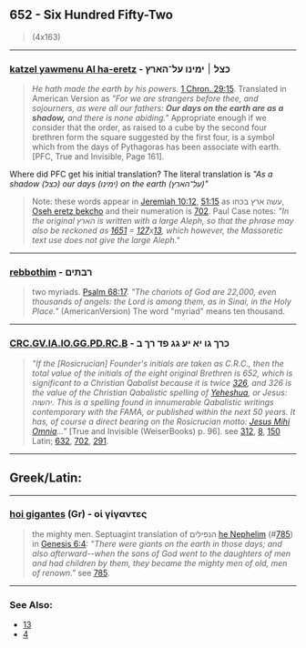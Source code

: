 ## 652 - Six Hundred Fifty-Two
> (4x163)

---

### [katzel yawmenu Al ha-eretz](/keys/KTzL.|.IMINV.OL-HARTz) - כצל ׀ ימינו על־הארץ
> *He hath made the earth by his powers.* [1 Chron. 29:15](http://biblehub.com/1_chronicles/29-15.htm). Translated in American Version as *"For we are strangers before thee, and sojourners, as were all our fathers: **Our days on the earth are as a shadow,** and there is none abiding."* Appropriate enough if we consider that the order, as raised to a cube by the second four brethren form the square suggested by the first four, is a symbol which from the days of Pythagoras has been associate with earth. [PFC, True and Invisible, Page 161].

Where did PFC get his initial translation? The literal translation is *"As a shadow (כצל) our days (ימינו) on the earth (על־הארץ)"*

> Note: these words appear in [Jeremiah 10:12](http://biblehub.com/jeremiah/10-12.htm), [51:15](http://biblehub.com/jeremiah/51-15.htm) as עשה ארץ בכחו, [Oseh eretz bekcho](/keys/OShH.ARTz.BKChV) and their numeration is [702](702). Paul Case notes: *"In the original הארץ is written with a large Aleph, so that the phrase may also be reckoned as [1651](1651) = [127](127)x[13](13), which however, the Massoretic text use does not give the large Aleph."*

---

### [rebbothim](/keys/RBThIM) - רבתים
> two myriads. [Psalm 68:17](http://biblehub.com/psalms/68-17.htm). *"The chariots of God are 22,000, even thousands of angels: the Lord is among them, as in Sinai, in the Holy Place."* (AmericanVersion) The word "myriad" means ten thousand.

---

### [CRC.GV.IA.IO.GG.PD.RC.B](/keys/KRK.GV.IA.IO.GG.PD.RK.B) - כרך גו יא יע גג פד רך ב
> *"If the [Rosicrucian] Founder's initials are taken as C.R.C., then the total value of the initials of the eight original Brethren is 652, which is significant to a Christian Qabalist because it is twice [326](326), and 326 is the value of the Christian Qabalistic spelling of [Yeheshua](/keys/IHShVH), or Jesus: יהשוה. This is a spelling found in innumerable Qabalistic writings contemporary with the FAMA, or published within the next 50 years. It has, of course a direct bearing on the Rosicrucian motto: [Jesus Mihi Omnia](/latin?word=jesus+mihi+omnia)..."* [True and Invisible (WeiserBooks) p. 96]. see [312](312), [8](8), [150](150) Latin; [632](632), [702](702), [291](291).

---

## Greek/Latin:

---

### [hoi gigantes](/greek?word=oi+gigantes) (Gr) - οἱ γίγαντες
> the mighty men. Septuagint translation of הנפילים [he Nephelim](/keys/HNPILIM) (#[785](785)) in [Genesis 6:4](https://www.blueletterbible.org/lxx/gen/6/1/t_conc_6004): *"There were giants on the earth in those days; and also afterward--when the sons of God went to the daughters of men and had children by them, they became the mighty men of old, men of renown."* see [785](785).

---

### See Also:

- [13](13)
- [4](4)
